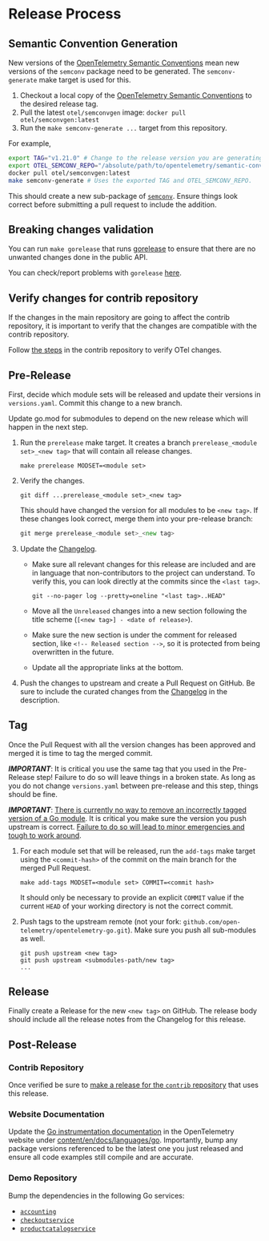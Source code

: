 # Release Process

## Semantic Convention Generation

New versions of the [OpenTelemetry Semantic Conventions] mean new versions of the `semconv` package need to be generated.
The `semconv-generate` make target is used for this.

1. Checkout a local copy of the [OpenTelemetry Semantic Conventions] to the desired release tag.
2. Pull the latest `otel/semconvgen` image: `docker pull otel/semconvgen:latest`
3. Run the `make semconv-generate ...` target from this repository.

For example,

```sh
export TAG="v1.21.0" # Change to the release version you are generating.
export OTEL_SEMCONV_REPO="/absolute/path/to/opentelemetry/semantic-conventions"
docker pull otel/semconvgen:latest
make semconv-generate # Uses the exported TAG and OTEL_SEMCONV_REPO.
```

This should create a new sub-package of [`semconv`](./semconv).
Ensure things look correct before submitting a pull request to include the addition.

## Breaking changes validation

You can run `make gorelease` that runs [gorelease](https://pkg.go.dev/golang.org/x/exp/cmd/gorelease) to ensure that there are no unwanted changes done in the public API.

You can check/report problems with `gorelease` [here](https://golang.org/issues/26420).

## Verify changes for contrib repository

If the changes in the main repository are going to affect the contrib repository, it is important to verify that the changes are compatible with the contrib repository.

Follow [the steps](https://github.com/open-telemetry/opentelemetry-go-contrib/blob/main/RELEASING.md#verify-otel-changes) in the contrib repository to verify OTel changes.

## Pre-Release

First, decide which module sets will be released and update their versions
in `versions.yaml`.  Commit this change to a new branch.

Update go.mod for submodules to depend on the new release which will happen in the next step.

1. Run the `prerelease` make target. It creates a branch
    `prerelease_<module set>_<new tag>` that will contain all release changes.

    ```
    make prerelease MODSET=<module set>
    ```

2. Verify the changes.

    ```
    git diff ...prerelease_<module set>_<new tag>
    ```

    This should have changed the version for all modules to be `<new tag>`.
    If these changes look correct, merge them into your pre-release branch:

    ```go
    git merge prerelease_<module set>_<new tag>
    ```

3. Update the [Changelog](./CHANGELOG.md).
   - Make sure all relevant changes for this release are included and are in language that non-contributors to the project can understand.
       To verify this, you can look directly at the commits since the `<last tag>`.

       ```
       git --no-pager log --pretty=oneline "<last tag>..HEAD"
       ```

   - Move all the `Unreleased` changes into a new section following the title scheme (`[<new tag>] - <date of release>`).
   - Make sure the new section is under the comment for released section, like `<!-- Released section -->`, so it is protected from being overwritten in the future.
   - Update all the appropriate links at the bottom.

4. Push the changes to upstream and create a Pull Request on GitHub.
    Be sure to include the curated changes from the [Changelog](./CHANGELOG.md) in the description.

## Tag

Once the Pull Request with all the version changes has been approved and merged it is time to tag the merged commit.

***IMPORTANT***: It is critical you use the same tag that you used in the Pre-Release step!
Failure to do so will leave things in a broken state. As long as you do not
change `versions.yaml` between pre-release and this step, things should be fine.

***IMPORTANT***: [There is currently no way to remove an incorrectly tagged version of a Go module](https://github.com/golang/go/issues/34189).
It is critical you make sure the version you push upstream is correct.
[Failure to do so will lead to minor emergencies and tough to work around](https://github.com/open-telemetry/opentelemetry-go/issues/331).

1. For each module set that will be released, run the `add-tags` make target
    using the `<commit-hash>` of the commit on the main branch for the merged Pull Request.

    ```
    make add-tags MODSET=<module set> COMMIT=<commit hash>
    ```

    It should only be necessary to provide an explicit `COMMIT` value if the
    current `HEAD` of your working directory is not the correct commit.

2. Push tags to the upstream remote (not your fork: `github.com/open-telemetry/opentelemetry-go.git`).
    Make sure you push all sub-modules as well.

    ```
    git push upstream <new tag>
    git push upstream <submodules-path/new tag>
    ...
    ```

## Release

Finally create a Release for the new `<new tag>` on GitHub.
The release body should include all the release notes from the Changelog for this release.

## Post-Release

### Contrib Repository

Once verified be sure to [make a release for the `contrib` repository](https://github.com/open-telemetry/opentelemetry-go-contrib/blob/main/RELEASING.md) that uses this release.

### Website Documentation

Update the [Go instrumentation documentation] in the OpenTelemetry website under [content/en/docs/languages/go].
Importantly, bump any package versions referenced to be the latest one you just released and ensure all code examples still compile and are accurate.

[OpenTelemetry Semantic Conventions]: https://github.com/open-telemetry/semantic-conventions
[Go instrumentation documentation]: https://opentelemetry.io/docs/languages/go/
[content/en/docs/languages/go]: https://github.com/open-telemetry/opentelemetry.io/tree/main/content/en/docs/languages/go

### Demo Repository

Bump the dependencies in the following Go services:

- [`accounting`](https://github.com/open-telemetry/opentelemetry-demo/tree/main/src/accounting)
- [`checkoutservice`](https://github.com/open-telemetry/opentelemetry-demo/tree/main/src/checkout)
- [`productcatalogservice`](https://github.com/open-telemetry/opentelemetry-demo/tree/main/src/product-catalog)
